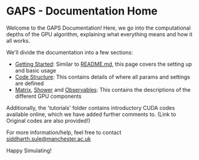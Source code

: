 # GAPS - Documentation Home

Welcome to the GAPS Documentation! Here, we go into the computational depths of the GPU algorithm, explaining what everything means and how it all works.

We'll divide the documentation into a few sections:

- [Getting Started](sections/getting-started.md): Similar to [README.md](../README.md), this page covers the setting up and basic usage
- [Code Structure](sections/code-structure.md): This contains details of where all params and settings are defined
- [Matrix](sections/matrix-element.md), [Shower](sections/parton-shower.md) and [Observables](sections/observables.md): This contains the descriptions of the different GPU components

Additionally, the 'tutorials' folder contains introductory CUDA codes available online, which we have added further comments to. (Link to Original codes are also provided!)

For more information/help, feel free to contact [siddharth.sule@manchester.ac.uk](mailto:siddharth.sule@manchester.ac.uk)

Happy Simulating!

